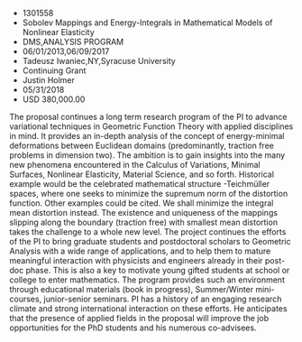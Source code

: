 
* 1301558
* Sobolev Mappings and Energy-Integrals in Mathematical Models of Nonlinear Elasticity
* DMS,ANALYSIS PROGRAM
* 06/01/2013,06/09/2017
* Tadeusz Iwaniec,NY,Syracuse University
* Continuing Grant
* Justin Holmer
* 05/31/2018
* USD 380,000.00

The proposal continues a long term research program of the PI to advance
variational techniques in Geometric Function Theory with applied disciplines in
mind. It provides an in-depth analysis of the concept of energy-minimal
deformations between Euclidean domains (predominantly, traction free problems in
dimension two). The ambition is to gain insights into the many new phenomena
encountered in the Calculus of Variations, Minimal Surfaces, Nonlinear
Elasticity, Material Science, and so forth. Historical example would be the
celebrated mathematical structure -Teichmüller spaces, where one seeks to
minimize the supremum norm of the distortion function. Other examples could be
cited. We shall minimize the integral mean distortion instead. The existence and
uniqueness of the mappings slipping along the boundary (traction free) with
smallest mean distortion takes the challenge to a whole new level. The project
continues the efforts of the PI to bring graduate students and postdoctoral
scholars to Geometric Analysis with a wide range of applications, and to help
them to mature meaningful interaction with physicists and engineers already in
their post-doc phase. This is also a key to motivate young gifted students at
school or college to enter mathematics. The program provides such an environment
through educational materials (book in progress), Summer/Winter mini-courses,
junior-senior seminars. PI has a history of an engaging research climate and
strong international interaction on these efforts. He anticipates that the
presence of applied fields in the proposal will improve the job opportunities
for the PhD students and his numerous co-advisees.
